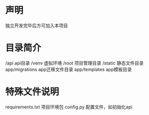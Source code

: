 # 声明
独立开发完毕后方可加入本项目

# 目录简介
/api api目录
/venv 虚拟环境
/root 项目管理目录
/static 静态文件目录
app/migrations app迁移文件目录
app/templates app模板目录

# 特殊文件说明
requirements.txt 项目环境包
config.py 配置文件，如初始化api
